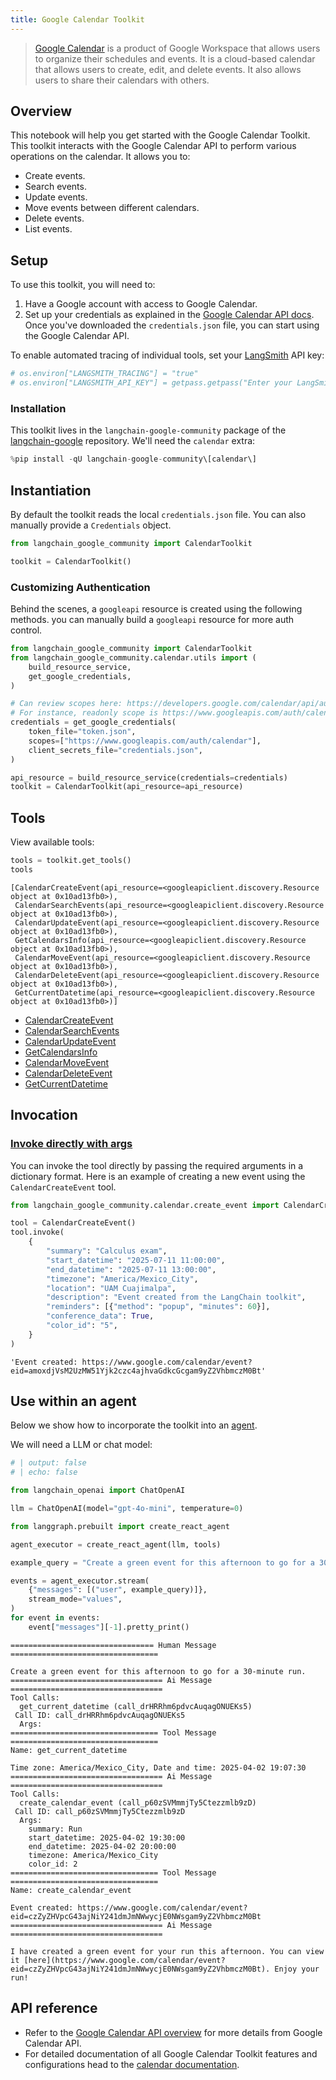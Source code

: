 ```yaml
---
title: Google Calendar Toolkit
---
```


> [Google Calendar](https://workspace.google.com/intl/en-419/products/calendar/) is a product of Google Workspace that allows users to organize their schedules and events. It is a cloud-based calendar that allows users to create, edit, and delete events. It also allows users to share their calendars with others.

## Overview

This notebook will help you get started with the Google Calendar Toolkit. This toolkit interacts with the Google Calendar API to perform various operations on the calendar. It allows you to:

- Create events.
- Search events.
- Update events.
- Move events between different calendars.
- Delete events.
- List events.

## Setup

To use this toolkit, you will need to:

1. Have a Google account with access to Google Calendar.
2. Set up your credentials as explained in the [Google Calendar API docs](https://developers.google.com/calendar/api/quickstart/python#authorize_credentials_for_a_desktop_application). Once you've downloaded the `credentials.json` file, you can start using the Google Calendar API.

To enable automated tracing of individual tools, set your [LangSmith](https://docs.smith.langchain.com/) API key:

```python
# os.environ["LANGSMITH_TRACING"] = "true"
# os.environ["LANGSMITH_API_KEY"] = getpass.getpass("Enter your LangSmith API key: ")
```

### Installation

This toolkit lives in the `langchain-google-community` package of the [langchain-google](https://github.com/langchain-ai/langchain-google) repository. We'll need the `calendar` extra:

```python
%pip install -qU langchain-google-community\[calendar\]
```

## Instantiation

By default the toolkit reads the local `credentials.json` file. You can also manually provide a `Credentials` object.

```python
from langchain_google_community import CalendarToolkit

toolkit = CalendarToolkit()
```

### Customizing Authentication

Behind the scenes, a `googleapi` resource is created using the following methods. you can manually build a `googleapi` resource for more auth control.

```python
from langchain_google_community import CalendarToolkit
from langchain_google_community.calendar.utils import (
    build_resource_service,
    get_google_credentials,
)

# Can review scopes here: https://developers.google.com/calendar/api/auth
# For instance, readonly scope is https://www.googleapis.com/auth/calendar.readonly
credentials = get_google_credentials(
    token_file="token.json",
    scopes=["https://www.googleapis.com/auth/calendar"],
    client_secrets_file="credentials.json",
)

api_resource = build_resource_service(credentials=credentials)
toolkit = CalendarToolkit(api_resource=api_resource)
```

## Tools

View available tools:

```python
tools = toolkit.get_tools()
tools
```

```output
[CalendarCreateEvent(api_resource=<googleapiclient.discovery.Resource object at 0x10ad13fb0>),
 CalendarSearchEvents(api_resource=<googleapiclient.discovery.Resource object at 0x10ad13fb0>),
 CalendarUpdateEvent(api_resource=<googleapiclient.discovery.Resource object at 0x10ad13fb0>),
 GetCalendarsInfo(api_resource=<googleapiclient.discovery.Resource object at 0x10ad13fb0>),
 CalendarMoveEvent(api_resource=<googleapiclient.discovery.Resource object at 0x10ad13fb0>),
 CalendarDeleteEvent(api_resource=<googleapiclient.discovery.Resource object at 0x10ad13fb0>),
 GetCurrentDatetime(api_resource=<googleapiclient.discovery.Resource object at 0x10ad13fb0>)]
```

- [CalendarCreateEvent](https://python.langchain.com/api_reference/google_community/calendar/langchain_google_community.calendar.create_event.CalendarCreateEvent.html)
- [CalendarSearchEvents](https://python.langchain.com/api_reference/google_community/calendar/langchain_google_community.calendar.search_events.CalendarSearchEvents.html)
- [CalendarUpdateEvent](https://python.langchain.com/api_reference/google_community/calendar/langchain_google_community.calendar.update_event.CalendarUpdateEvent.html)
- [GetCalendarsInfo](https://python.langchain.com/api_reference/google_community/calendar/langchain_google_community.calendar.get_calendars_info.GetCalendarsInfo.html)
- [CalendarMoveEvent](https://python.langchain.com/api_reference/google_community/calendar/langchain_google_community.calendar.move_event.CalendarMoveEvent.html)
- [CalendarDeleteEvent](https://python.langchain.com/api_reference/google_community/calendar/langchain_google_community.calendar.delete_event.CalendarDeleteEvent.html)
- [GetCurrentDatetime](https://python.langchain.com/api_reference/google_community/calendar/langchain_google_community.calendar.current_datetime.GetCurrentDatetime.html)

## Invocation

### [Invoke directly with args](/oss/concepts/tools/#use-the-tool-directly)

You can invoke the tool directly by passing the required arguments in a dictionary format. Here is an example of creating a new event using the `CalendarCreateEvent` tool.

```python
from langchain_google_community.calendar.create_event import CalendarCreateEvent

tool = CalendarCreateEvent()
tool.invoke(
    {
        "summary": "Calculus exam",
        "start_datetime": "2025-07-11 11:00:00",
        "end_datetime": "2025-07-11 13:00:00",
        "timezone": "America/Mexico_City",
        "location": "UAM Cuajimalpa",
        "description": "Event created from the LangChain toolkit",
        "reminders": [{"method": "popup", "minutes": 60}],
        "conference_data": True,
        "color_id": "5",
    }
)
```

```output
'Event created: https://www.google.com/calendar/event?eid=amoxdjVsM2UzMW51Yjk2czc4ajhvaGdkcGcgam9yZ2VhbmczM0Bt'
```

## Use within an agent

Below we show how to incorporate the toolkit into an [agent](/oss/tutorials/agents).

We will need a LLM or chat model:

<ChatModelTabs customVarName="llm" />

```python
# | output: false
# | echo: false

from langchain_openai import ChatOpenAI

llm = ChatOpenAI(model="gpt-4o-mini", temperature=0)
```

```python
from langgraph.prebuilt import create_react_agent

agent_executor = create_react_agent(llm, tools)
```

```python
example_query = "Create a green event for this afternoon to go for a 30-minute run."

events = agent_executor.stream(
    {"messages": [("user", example_query)]},
    stream_mode="values",
)
for event in events:
    event["messages"][-1].pretty_print()
```

```output
================================ Human Message =================================

Create a green event for this afternoon to go for a 30-minute run.
================================== Ai Message ==================================
Tool Calls:
  get_current_datetime (call_drHRRhm6pdvcAuqagONUEKs5)
 Call ID: call_drHRRhm6pdvcAuqagONUEKs5
  Args:
================================= Tool Message =================================
Name: get_current_datetime

Time zone: America/Mexico_City, Date and time: 2025-04-02 19:07:30
================================== Ai Message ==================================
Tool Calls:
  create_calendar_event (call_p60zSVMmmjTy5Ctezzmlb9zD)
 Call ID: call_p60zSVMmmjTy5Ctezzmlb9zD
  Args:
    summary: Run
    start_datetime: 2025-04-02 19:30:00
    end_datetime: 2025-04-02 20:00:00
    timezone: America/Mexico_City
    color_id: 2
================================= Tool Message =================================
Name: create_calendar_event

Event created: https://www.google.com/calendar/event?eid=czZyZHVpcG43ajNiY241dmJmNWwycjE0NWsgam9yZ2VhbmczM0Bt
================================== Ai Message ==================================

I have created a green event for your run this afternoon. You can view it [here](https://www.google.com/calendar/event?eid=czZyZHVpcG43ajNiY241dmJmNWwycjE0NWsgam9yZ2VhbmczM0Bt). Enjoy your run!
```

## API reference

- Refer to the [Google Calendar API overview](https://developers.google.com/calendar/api/guides/overview) for more details from Google Calendar API.
- For detailed documentation of all Google Calendar Toolkit features and configurations head to the [calendar documentation](https://python.langchain.com/api_reference/google_community/calendar.html).
